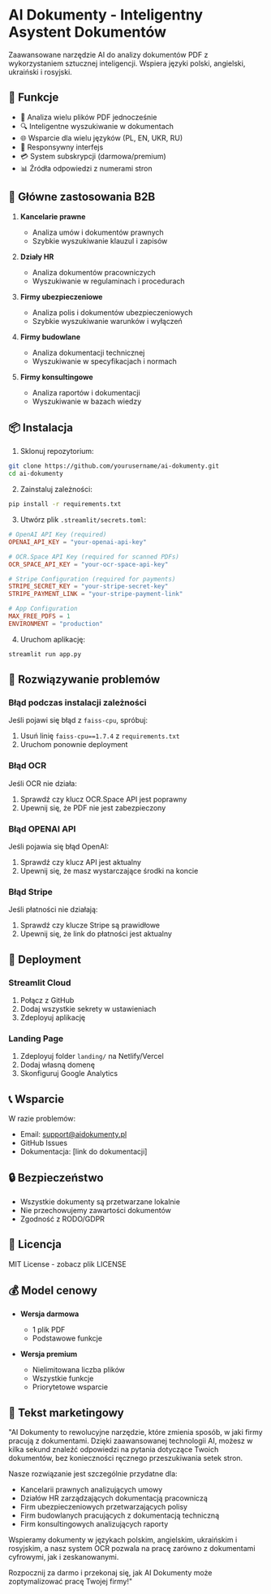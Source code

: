 # AI Dokumenty - Inteligentny Asystent Dokumentów

Zaawansowane narzędzie AI do analizy dokumentów PDF z wykorzystaniem sztucznej inteligencji. Wspiera języki polski, angielski, ukraiński i rosyjski.

## 🚀 Funkcje

- 📄 Analiza wielu plików PDF jednocześnie
- 🔍 Inteligentne wyszukiwanie w dokumentach
- 🌐 Wsparcie dla wielu języków (PL, EN, UKR, RU)
- 📱 Responsywny interfejs
- 💳 System subskrypcji (darmowa/premium)
- 📊 Źródła odpowiedzi z numerami stron

## 🎯 Główne zastosowania B2B

1. **Kancelarie prawne**
   - Analiza umów i dokumentów prawnych
   - Szybkie wyszukiwanie klauzul i zapisów

2. **Działy HR**
   - Analiza dokumentów pracowniczych
   - Wyszukiwanie w regulaminach i procedurach

3. **Firmy ubezpieczeniowe**
   - Analiza polis i dokumentów ubezpieczeniowych
   - Szybkie wyszukiwanie warunków i wyłączeń

4. **Firmy budowlane**
   - Analiza dokumentacji technicznej
   - Wyszukiwanie w specyfikacjach i normach

5. **Firmy konsultingowe**
   - Analiza raportów i dokumentacji
   - Wyszukiwanie w bazach wiedzy

## 📦 Instalacja

1. Sklonuj repozytorium:
```bash
git clone https://github.com/yourusername/ai-dokumenty.git
cd ai-dokumenty
```

2. Zainstaluj zależności:
```bash
pip install -r requirements.txt
```

3. Utwórz plik `.streamlit/secrets.toml`:
```toml
# OpenAI API Key (required)
OPENAI_API_KEY = "your-openai-api-key"

# OCR.Space API Key (required for scanned PDFs)
OCR_SPACE_API_KEY = "your-ocr-space-api-key"

# Stripe Configuration (required for payments)
STRIPE_SECRET_KEY = "your-stripe-secret-key"
STRIPE_PAYMENT_LINK = "your-stripe-payment-link"

# App Configuration
MAX_FREE_PDFS = 1
ENVIRONMENT = "production"
```

4. Uruchom aplikację:
```bash
streamlit run app.py
```

## 🔧 Rozwiązywanie problemów

### Błąd podczas instalacji zależności

Jeśli pojawi się błąd z `faiss-cpu`, spróbuj:
1. Usuń linię `faiss-cpu==1.7.4` z `requirements.txt`
2. Uruchom ponownie deployment

### Błąd OCR

Jeśli OCR nie działa:
1. Sprawdź czy klucz OCR.Space API jest poprawny
2. Upewnij się, że PDF nie jest zabezpieczony

### Błąd OPENAI API

Jeśli pojawia się błąd OpenAI:
1. Sprawdź czy klucz API jest aktualny
2. Upewnij się, że masz wystarczające środki na koncie

### Błąd Stripe

Jeśli płatności nie działają:
1. Sprawdź czy klucze Stripe są prawidłowe
2. Upewnij się, że link do płatności jest aktualny

## 📱 Deployment

### Streamlit Cloud

1. Połącz z GitHub
2. Dodaj wszystkie sekrety w ustawieniach
3. Zdeployuj aplikację

### Landing Page

1. Zdeployuj folder `landing/` na Netlify/Vercel
2. Dodaj własną domenę
3. Skonfiguruj Google Analytics

## 📞 Wsparcie

W razie problemów:
- Email: support@aidokumenty.pl
- GitHub Issues
- Dokumentacja: [link do dokumentacji]

## 🔒 Bezpieczeństwo

- Wszystkie dokumenty są przetwarzane lokalnie
- Nie przechowujemy zawartości dokumentów
- Zgodność z RODO/GDPR

## 📄 Licencja

MIT License - zobacz plik LICENSE

## 💰 Model cenowy

- **Wersja darmowa**
  - 1 plik PDF
  - Podstawowe funkcje

- **Wersja premium**
  - Nielimitowana liczba plików
  - Wszystkie funkcje
  - Priorytetowe wsparcie

## 📝 Tekst marketingowy

"AI Dokumenty to rewolucyjne narzędzie, które zmienia sposób, w jaki firmy pracują z dokumentami. Dzięki zaawansowanej technologii AI, możesz w kilka sekund znaleźć odpowiedzi na pytania dotyczące Twoich dokumentów, bez konieczności ręcznego przeszukiwania setek stron.

Nasze rozwiązanie jest szczególnie przydatne dla:
- Kancelarii prawnych analizujących umowy
- Działów HR zarządzających dokumentacją pracowniczą
- Firm ubezpieczeniowych przetwarzających polisy
- Firm budowlanych pracujących z dokumentacją techniczną
- Firm konsultingowych analizujących raporty

Wspieramy dokumenty w językach polskim, angielskim, ukraińskim i rosyjskim, a nasz system OCR pozwala na pracę zarówno z dokumentami cyfrowymi, jak i zeskanowanymi.

Rozpocznij za darmo i przekonaj się, jak AI Dokumenty może zoptymalizować pracę Twojej firmy!"
